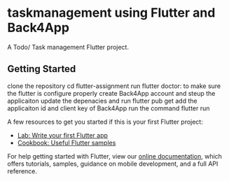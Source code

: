 # taskmanagement using Flutter and Back4App

A Todo/ Task management Flutter project.

## Getting Started

clone the repository
cd flutter-assignment
run flutter doctor: to make sure the flutter is configure properly
create Back4App account and steup the applicaiton
update the depenacies and run flutter pub get
add the applicaiton id and client key of Back4App
run the command flutter run


A few resources to get you started if this is your first Flutter project:

- [Lab: Write your first Flutter app](https://flutter.dev/docs/get-started/codelab)
- [Cookbook: Useful Flutter samples](https://flutter.dev/docs/cookbook)

For help getting started with Flutter, view our
[online documentation](https://flutter.dev/docs), which offers tutorials,
samples, guidance on mobile development, and a full API reference.
